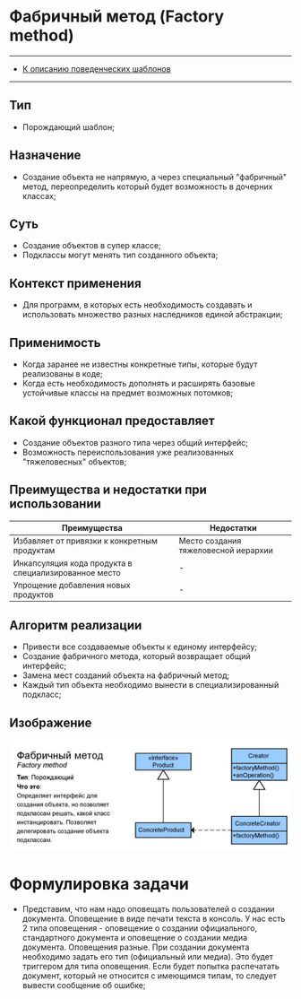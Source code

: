 # Фабричный метод (Factory method)
****
* [К описанию поведенческих шаблонов](../README.md)
****

## Тип
* Порождающий шаблон;

## Назначение
* Создание объекта не напрямую, а через специальный "фабричный" метод,
переопределить который будет возможность в дочерних классах;

## Суть
* Создание объектов в супер классе;
* Подклассы могут менять тип созданного объекта;

## Контекст применения
* Для программ, в которых есть необходимость создавать и использовать множество разных наследников единой абстракции;

## Применимость
* Когда заранее не известны конкретные типы, которые будут реализованы в коде;
* Когда есть необходимость дополнять и расширять базовые устойчивые классы на предмет 
возможных потомков;

## Какой функционал предоставляет
* Создание объектов разного типа через общий интерфейс;
* Возможность переиспользования уже реализованных "тяжеловесных" объектов;

## Преимущества и недостатки при использовании
| Преимущества                                          | Недостатки                           |
|-------------------------------------------------------|--------------------------------------|
| Избавляет от привязки к конкретным продуктам          | Место создания тяжеловесной иерархии |
| Инкапсуляция кода продукта в специализированное место | -                                    |
| Упрощение добавления новых продуктов                  | -                                    |

## Алгоритм реализации
* Привести все создаваемые объекты к единому интерфейсу;
* Создание фабричного метода, который возвращает общий интерфейс;
* Замена мест созданий объекта на фабричный метод;
* Каждый тип объекта необходимо вынести в специализированный подкласс;

## Изображение
![Схема шаблона](factorymethod.jpg)

# Формулировка задачи
* Представим, что нам надо оповещать пользователей о создании документа. 
Оповещение в виде печати текста в консоль. У нас есть 2 типа оповещения - оповещение о создании 
официального, стандартного документа и оповещение о создании медиа документа. Оповещения разные.
При создании документа необходимо задать его тип (официальный или медиа). Это будет триггером для типа оповещения.
Если будет попытка распечатать документ, который не относится с имеющимся типам, то следует вывести сообщение об ошибке;